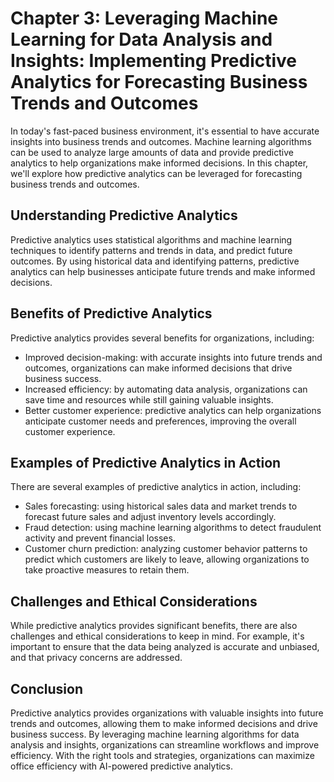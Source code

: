 Chapter 3: Leveraging Machine Learning for Data Analysis and Insights: Implementing Predictive Analytics for Forecasting Business Trends and Outcomes
=====================================================================================================================================================

In today's fast-paced business environment, it's essential to have accurate insights into business trends and outcomes. Machine learning algorithms can be used to analyze large amounts of data and provide predictive analytics to help organizations make informed decisions. In this chapter, we'll explore how predictive analytics can be leveraged for forecasting business trends and outcomes.

Understanding Predictive Analytics
----------------------------------

Predictive analytics uses statistical algorithms and machine learning techniques to identify patterns and trends in data, and predict future outcomes. By using historical data and identifying patterns, predictive analytics can help businesses anticipate future trends and make informed decisions.

Benefits of Predictive Analytics
--------------------------------

Predictive analytics provides several benefits for organizations, including:

* Improved decision-making: with accurate insights into future trends and outcomes, organizations can make informed decisions that drive business success.
* Increased efficiency: by automating data analysis, organizations can save time and resources while still gaining valuable insights.
* Better customer experience: predictive analytics can help organizations anticipate customer needs and preferences, improving the overall customer experience.

Examples of Predictive Analytics in Action
------------------------------------------

There are several examples of predictive analytics in action, including:

* Sales forecasting: using historical sales data and market trends to forecast future sales and adjust inventory levels accordingly.
* Fraud detection: using machine learning algorithms to detect fraudulent activity and prevent financial losses.
* Customer churn prediction: analyzing customer behavior patterns to predict which customers are likely to leave, allowing organizations to take proactive measures to retain them.

Challenges and Ethical Considerations
-------------------------------------

While predictive analytics provides significant benefits, there are also challenges and ethical considerations to keep in mind. For example, it's important to ensure that the data being analyzed is accurate and unbiased, and that privacy concerns are addressed.

Conclusion
----------

Predictive analytics provides organizations with valuable insights into future trends and outcomes, allowing them to make informed decisions and drive business success. By leveraging machine learning algorithms for data analysis and insights, organizations can streamline workflows and improve efficiency. With the right tools and strategies, organizations can maximize office efficiency with AI-powered predictive analytics.
